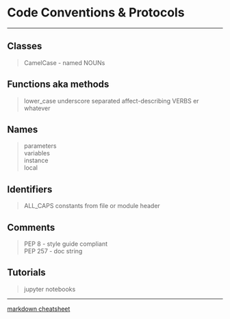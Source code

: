 # Code Conventions & Protocols
****
## Classes
> CamelCase - named NOUNs

## Functions aka methods 
>  lower_case underscore separated affect-describing VERBS er whatever

## Names
> parameters <br>
> variables <br>
> instance <br>
> local <br>

## Identifiers
> ALL_CAPS constants from file or module header

## Comments
> PEP 8 - style guide compliant <br>
> PEP 257 - doc string

## Tutorials
> jupyter notebooks
****
[markdown cheatsheet](https://github.com/adam-p/markdown-here/wiki/Markdown-Cheatsheet#lists) <br>

